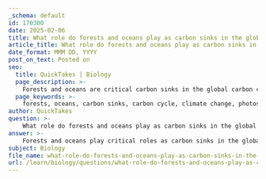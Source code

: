 ```yaml
---
_schema: default
id: 170300
date: 2025-02-06
title: What role do forests and oceans play as carbon sinks in the global carbon cycle?
article_title: What role do forests and oceans play as carbon sinks in the global carbon cycle?
date_format: MMM DD, YYYY
post_on_text: Posted on
seo:
  title: QuickTakes | Biology
  page_description: >-
    Forests and oceans are critical carbon sinks in the global carbon cycle, helping to absorb CO2 and mitigate climate change through processes like photosynthesis and long-term carbon storage.
  page_keywords: >-
    forests, oceans, carbon sinks, carbon cycle, climate change, photosynthesis, carbon storage, biodiversity, ecosystem health, CO2 absorption, marine photosynthesis, phytoplankton, long-term storage, carbon sequestration, global warming
author: QuickTakes
question: >-
    What role do forests and oceans play as carbon sinks in the global carbon cycle?
answer: >-
    Forests and oceans play critical roles as carbon sinks in the global carbon cycle, significantly influencing the balance of carbon in the atmosphere and mitigating climate change.\n\n### Role of Forests as Carbon Sinks\n1. **Photosynthesis**: Forests, primarily through trees and other vegetation, absorb carbon dioxide (CO2) from the atmosphere during photosynthesis. This process converts CO2 into organic matter, such as glucose, which is then used for growth and energy. As a result, forests store carbon in their biomass (trunks, branches, leaves, and roots) and in the soil.\n   \n2. **Carbon Storage**: Forests are one of the largest terrestrial carbon sinks. They sequester carbon over long periods, with mature forests storing significant amounts of carbon in their biomass and soil. This storage capacity helps to reduce the concentration of CO2 in the atmosphere.\n\n3. **Biodiversity and Ecosystem Health**: Healthy forest ecosystems support biodiversity, which can enhance resilience to climate change and improve carbon storage capabilities. Diverse plant species can utilize different niches and conditions, optimizing carbon uptake.\n\n### Role of Oceans as Carbon Sinks\n1. **Absorption of CO2**: Oceans absorb a substantial amount of atmospheric CO2, acting as a major carbon sink. Approximately 30% of the CO2 emitted by human activities is absorbed by the oceans, where it reacts with seawater to form carbonic acid, bicarbonate, and carbonate ions.\n\n2. **Marine Photosynthesis**: Phytoplankton, the microscopic plants in the ocean, perform photosynthesis similar to terrestrial plants. They convert CO2 into organic matter, which forms the base of the marine food web. This process not only sequesters carbon but also supports marine biodiversity.\n\n3. **Long-term Storage**: The oceans have the capacity to store carbon for long periods. Some of the carbon absorbed by the oceans is eventually transported to the deep sea, where it can remain for centuries, effectively removing it from the atmosphere.\n\n### Conclusion\nBoth forests and oceans are essential components of the global carbon cycle, acting as significant carbon sinks that help regulate atmospheric CO2 levels. Their ability to sequester carbon is vital for mitigating climate change and maintaining ecosystem health. Protecting and restoring these natural carbon sinks is crucial for enhancing their capacity to absorb carbon and combat global warming.
subject: Biology
file_name: what-role-do-forests-and-oceans-play-as-carbon-sinks-in-the-global-carbon-cycle.md
url: /learn/biology/questions/what-role-do-forests-and-oceans-play-as-carbon-sinks-in-the-global-carbon-cycle
---
```


&nbsp;